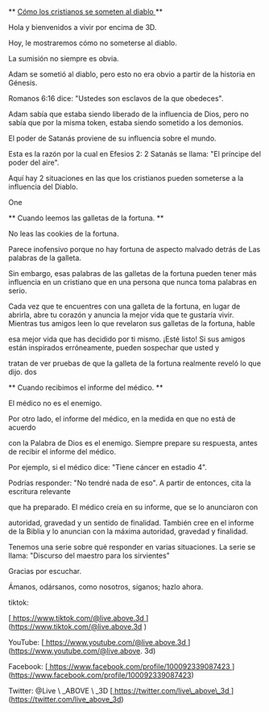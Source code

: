 ** <U> Cómo los cristianos se someten al diablo </u> **

Hola y bienvenidos a vivir por encima de 3D.

Hoy, le mostraremos cómo no someterse al diablo.

La sumisión no siempre es obvia.

Adam se sometió al diablo, pero esto no era obvio a partir de la historia en
Génesis.

Romanos 6:16 dice: "Ustedes son esclavos de la que obedeces".

Adam sabía que estaba siendo liberado de la influencia de Dios, pero no sabía
que por la misma token, estaba siendo sometido a los demonios.

El poder de Satanás proviene de su influencia sobre el mundo.

Esta es la razón por la cual en Efesios 2: 2 Satanás se llama: "El príncipe del poder
del aire".

Aquí hay 2 situaciones en las que los cristianos pueden someterse a la influencia del
Diablo.

One

** Cuando leemos las galletas de la fortuna. **

No leas las cookies de la fortuna.

Parece inofensivo porque no hay fortuna de aspecto malvado detrás de
Las palabras de la galleta.

Sin embargo, esas palabras de las galletas de la fortuna pueden tener más influencia en un cristiano
que en una persona que nunca toma palabras en serio.

Cada vez que te encuentres con una galleta de la fortuna, en lugar de abrirla, abre tu corazón y anuncia la mejor vida que te gustaría vivir.
Mientras tus amigos leen lo que revelaron sus galletas de la fortuna, hable

esa mejor vida que has decidido por ti mismo.
¡Esté listo! Si sus amigos están inspirados erróneamente, pueden sospechar que usted y

tratan de ver pruebas de que la galleta de la fortuna realmente reveló lo que dijo.
dos

** Cuando recibimos el informe del médico. **

El médico no es el enemigo.

Por otro lado, el informe del médico, en la medida en que no está de acuerdo

con la Palabra de Dios es el enemigo.
Siempre prepare su respuesta, antes de recibir el informe del médico.

Por ejemplo, si el médico dice: "Tiene cáncer en estadio 4".

Podrías responder: "No tendré nada de eso". A partir de entonces, cita la escritura relevante

que ha preparado.
El médico creía en su informe, que se lo anunciaron con

autoridad, gravedad y un sentido de finalidad.
También cree en el informe de la Biblia y lo anuncian con la máxima autoridad, gravedad y finalidad.

Tenemos una serie sobre qué responder en varias situaciones.
La serie se llama: "Discurso del maestro para los sirvientes"

Gracias por escuchar.

Ámanos, odársanos, como nosotros, síganos; hazlo ahora.

tiktok:

[<U> https://www.tiktok.com/@live.above.3d </u>] (https://www.tiktok.com/@live.above.3d )

YouTube:
[<u> https://www.youtube.com/@live.above.3d </u>] (https://www.youtube.com/@live.above. 3d)

Facebook:
[<U> https://www.facebook.com/profile/100092339087423 </u>] (https://www.facebook.com/profile/100092339087423)

Twitter: @Live \ _ABOVE \ _3D
[<U> https://twitter.com/live\_above\_3d </u>] (https://twitter.com/live_above_3d)
